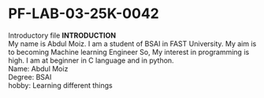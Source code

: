 # PF-LAB-03-25K-0042
Introductory file
**INTRODUCTION**
<br/>
My name is Abdul Moiz. I am a student of BSAI in FAST University. My aim is to becoming Machine learning Engineer So, My interest in programming is high.
I am at beginner in C language and in python.
<br/>
Name: Abdul Moiz
<br/>
Degree: BSAI
<br/>
hobby: Learning different things

